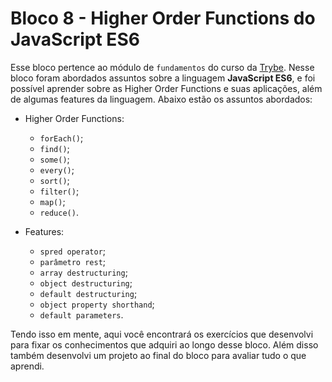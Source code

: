# Bloco 8 - Higher Order Functions do JavaScript ES6

Esse bloco pertence ao módulo de `fundamentos` do curso da [Trybe](https://www.betrybe.com/). Nesse bloco foram abordados assuntos sobre a linguagem __JavaScript ES6__, e foi possível aprender sobre as Higher Order Functions e suas aplicações, além de algumas features da linguagem. Abaixo estão os assuntos abordados:

  - Higher Order Functions:
    - `forEach()`;
    - `find()`;
    - `some()`;
    - `every()`;
    - `sort()`;
    - `filter()`;
    - `map()`;
    - `reduce()`.

  - Features:
    - `spred operator`;
    - `parâmetro rest`;
    - `array destructuring`;
    - `object destructuring`;
    - `default destructuring`;
    - `object property shorthand`;
    - `default parameters`.

Tendo isso em mente, aqui você encontrará os exercícios que desenvolvi para fixar os conhecimentos que adquiri ao longo desse bloco. Além disso também desenvolvi um projeto ao final do bloco para avaliar tudo o que aprendi.